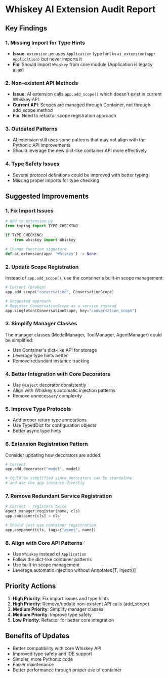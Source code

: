 # Whiskey AI Extension Audit Report

## Key Findings

### 1. Missing Import for Type Hints
- **Issue**: `extension.py` uses `Application` type hint in `ai_extension(app: Application)` but never imports it
- **Fix**: Should import `Whiskey` from core module (Application is legacy alias)

### 2. Non-existent API Methods
- **Issue**: AI extension calls `app.add_scope()` which doesn't exist in current Whiskey API
- **Current API**: Scopes are managed through Container, not through add_scope method
- **Fix**: Need to refactor scope registration approach

### 3. Outdated Patterns
- AI extension still uses some patterns that may not align with the Pythonic API improvements
- Should leverage the new dict-like container API more effectively

### 4. Type Safety Issues
- Several protocol definitions could be improved with better typing
- Missing proper imports for type checking

## Suggested Improvements

### 1. Fix Import Issues
```python
# Add to extension.py
from typing import TYPE_CHECKING

if TYPE_CHECKING:
    from whiskey import Whiskey

# Change function signature
def ai_extension(app: 'Whiskey') -> None:
```

### 2. Update Scope Registration
Instead of `app.add_scope()`, use the container's built-in scope management:
```python
# Current (broken)
app.add_scope("conversation", ConversationScope)

# Suggested approach
# Register ConversationScope as a service instead
app.singleton(ConversationScope, key="conversation_scope")
```

### 3. Simplify Manager Classes
The manager classes (ModelManager, ToolManager, AgentManager) could be simplified:
- Use Container's dict-like API for storage
- Leverage type hints better
- Remove redundant instance tracking

### 4. Better Integration with Core Decorators
- Use `@inject` decorator consistently
- Align with Whiskey's automatic injection patterns
- Remove unnecessary complexity

### 5. Improve Type Protocols
- Add proper return type annotations
- Use TypedDict for configuration objects
- Better async type hints

### 6. Extension Registration Pattern
Consider updating how decorators are added:
```python
# Current
app.add_decorator("model", model)

# Could be simplified since decorators can be standalone
# and use the app instance directly
```

### 7. Remove Redundant Service Registration
```python
# Current - registers twice
agent_manager.register(name, cls)
app.container[cls] = cls

# Should just use container registration
app.component(cls, tags={"agent", name})
```

### 8. Align with Core API Patterns
- Use `Whiskey` instead of `Application`
- Follow the dict-like container patterns
- Use built-in scope management
- Leverage automatic injection without Annotated[T, Inject()]

## Priority Actions

1. **High Priority**: Fix import issues and type hints
2. **High Priority**: Remove/update non-existent API calls (add_scope)
3. **Medium Priority**: Simplify manager classes
4. **Medium Priority**: Improve type safety
5. **Low Priority**: Refactor for better core integration

## Benefits of Updates

- Better compatibility with core Whiskey API
- Improved type safety and IDE support
- Simpler, more Pythonic code
- Easier maintenance
- Better performance through proper use of container
